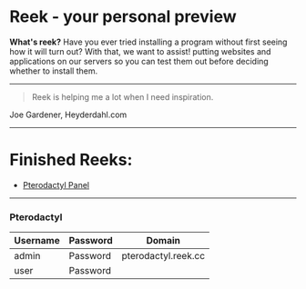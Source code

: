 # Reek - your personal preview
**What's reek?**
Have you ever tried installing a program without first seeing how it will turn out? With that, we want to assist! putting websites and applications on our servers so you can test them out before deciding whether to install them.

---
> Reek is helping me a lot when I need inspiration.

Joe Gardener, Heyderdahl.com

---
# Finished Reeks:

* [Pterodactyl Panel](#pterodactyl) 


---

### Pterodactyl

| Username        | Password           | Domain  |
| ------------- |-------------| -----|
| admin      | Password | pterodactyl.reek.cc |
| user      | Password    |
